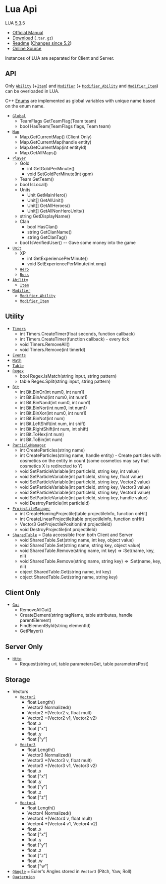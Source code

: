 # Lua Api

LUA [5.3](https://www.lua.org/versions.html#5.3).5
- [Official Manual](https://www.lua.org/manual/5.3/)
- [Download](https://www.lua.org/ftp/lua-5.3.5.tar.gz) (`.tar.gz`)
- [Readme](https://www.lua.org/manual/5.3/readme.html) ([Changes since 5.2](https://www.lua.org/manual/5.3/readme.html#changes))
- [Online Source](https://www.lua.org/source/5.3/)

Instances of LUA are separated for Client and Server.

## API

Only [`Ability`](Ability/README.md) (+[`Item`](Item/README.md)) and [`Modifier`](Modifier/README.md) (+ [`Modifier_Ability`](Modifier/Ability/README.md) and [`Modifier_Item`](Modifier/Item/README.md)) can be overloaded in LUA.

C++ [Enums](Enums/README.md) are implemented as global variables with unique name based on the enum name.

- [`Global`](Global/README.md)
  - TeamFlags GetTeamFlag(Team team)
  - bool HasTeam(TeamFlags flags, Team team)
- [`Map`](Map/README.md)
  - Map.GetCurrentMap() (Client Only)
  - Map.GetCurrentMap(handle entity)
  - Map.GetCurrentMap(int entityId)
  - Map.GetAllMaps()
- [`Player`](Player/README.md)
  - Gold
    - int GetGoldPerMinute()
    - void SetGoldPerMinute(int gpm)
  - Team GetTeam()
  - bool IsLocal()
  - Units
    - Unit GetMainHero()
    - Unit[] GetAllUnit()
    - Unit[] GetAllHeroes()
    - Unit[] GetAllNonHeroUnits()
  - string GetDisplayName()
  - Clan
    - bool HasClan()
    - string GetClanName()
    - string GetClanTag()
  - bool IsVerifiedUser() -- Gave some money into the game
- [`Unit`](Unit/README.md)
  - XP
    - int GetExperiencePerMinute()
    - void SetExperiencePerMinute(int xmp)
  - [`Hero`](Hero/README.md)
  - [`Boss`](Boss/README.md)
- [`Ability`](Ability/README.md)
  - [`Item`](Item/README.md) 
- [`Modifier`](Modifier/README.md)
  - [`Modifier_Ability`](Modifier/Ability/README.md)
  - [`Modifier_Item`](Modifier/Item/README.md)

## Utility
- [`Timers`](Timers/README.md)
  - int Timers.CreateTimer(float seconds, function callback)
  - int Timers.CreateTimer(function callback) - every tick
  - void Timers.RemoveAll()
  - void Timers.Remove(int timerId)
- [`Events`](Events/README.md)
- [`Math`](https://www.lua.org/manual/5.3/manual.html#6.7)
- [`Table`](https://www.lua.org/manual/5.3/manual.html#6.6)
- [`Regex`](Regex/README.md)
  - bool Regex.IsMatch(string input, string pattern)
  - table Regex.Split(string input, string pattern)
- [`Bit`](Bit/README.md)
  - int Bit.BinOr(int num0, int num1)
  - int Bit.BinAnd(int num0, int num1)
  - int Bit.BinNand(int num0, int num1)
  - int Bit.BinNor(int num0, int num1)
  - int Bit.BinXor(int num0, int num1)
  - int Bit.BinNot(int num)
  - int Bit.LeftShift(int num, int shift)
  - int Bit.RightShift(int num, int shift)
  - int Bit.ToHex(int num)
  - int Bit.ToBin(int num)
- [`ParticleManager`](ParticleManager/README.md)
  - int CreateParticles(string name)
  - int CreateParticles(string name, handle entity) - Create particles with cosmetics on the entity in count (some cosmetics may say that cosmetics X is redirected to Y)
  - void SetParticleVariable(int particleId, string key, int value)
  - void SetParticleVariable(int particleId, string key, float value)
  - void SetParticleVariable(int particleId, string key, Vector2 value)
  - void SetParticleVariable(int particleId, string key, Vector3 value)
  - void SetParticleVariable(int particleId, string key, Vector4 value)
  - void SetParticleVariable(int particleId, string key, handle value)
  - void DestroyParticle(int particleId)
- [`ProjectileManager`](ProjectileManager/README.md)
  - int CreateHomingProjectile(table projectileInfo, function onHit)
  - int CreateLinearProjectile(table projectileInfo, function onHit)
  - Vector3 GetProjectilePosition(int projectileId)
  - void DestroyProjectile(int projectileId)
- [`SharedTable`](SharedTable/README.md) = Data accessible from both Client and Server
  - void SharedTable.Set(string name, int key, object value)
  - void SharedTable.Set(string name, string key, object value)
  - void SharedTable.Remove(string name, int key) => :Set(name, key, nil)
  - void SharedTable.Remove(string name, string key) => :Set(name, key, nil)
  - object SharedTable.Get(string name, int key)
  - object SharedTable.Get(string name, string key)

## Client Only
- [`Gui`](Gui/README.md)
  - RemoveAllGui()
  - CreateElement(string tagName, table attributes, handle parentElement)
  - FindElementById(string elementId)
  - GetPlayer()

## Server Only
- [`Http`](Http/README.md)
  - Request(string url, table parametersGet, table parametersPost)

## Storage
- Vectors
  - [`Vector2`](Vector2/README.md)
    - float Length()
    - Vector2 Normalized()
    - Vector2 *(Vector2 v, float mult)
    - Vector2 +(Vector2 v1, Vector2 v2)
    - float .x
    - float ["x"]
    - float .y
    - float ["y"]
  - [`Vector3`](Vector3/README.md)
    - float Length()
    - Vector3 Normalized()
    - Vector3 *(Vector3 v, float mult)
    - Vector3 +(Vector3 v1, Vector3 v2)
    - float .x
    - float ["x"]
    - float .y
    - float ["y"]
    - float .z
    - float ["z"]
  - [`Vector4`](Vector4/README.md)
    - float Length()
    - Vector4 Normalized()
    - Vector4 *(Vector4 v, float mult)
    - Vector4 +(Vector4 v1, Vector4 v2)
    - float .x
    - float ["x"]
    - float .y
    - float ["y"]
    - float .z
    - float ["z"]
    - float .w
    - float ["w"]
- [`QAngle`](QAngle/README.md) = Euler's Angles stored in `Vector3` (Pitch, Yaw, Roll)
- [`Quaternion`](Quaternion/README.md)
